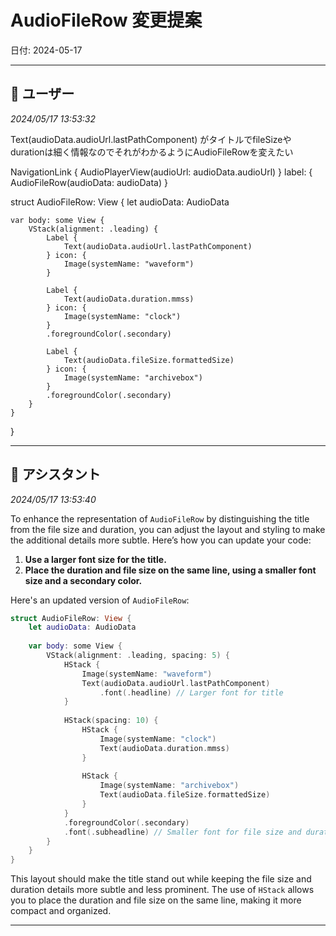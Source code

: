 # AudioFileRow 変更提案

日付: 2024-05-17

---

## 👤 ユーザー
*2024/05/17 13:53:32*

Text(audioData.audioUrl.lastPathComponent) がタイトルでfileSizeやdurationは細く情報なのでそれがわかるようにAudioFileRowを変えたい

NavigationLink {
                                AudioPlayerView(audioUrl: audioData.audioUrl)
                            } label: {
                                AudioFileRow(audioData: audioData)
                            }

struct AudioFileRow: View {
    let audioData: AudioData
    
    var body: some View {
        VStack(alignment: .leading) {
            Label {
                Text(audioData.audioUrl.lastPathComponent)
            } icon: {
                Image(systemName: "waveform")
            }
            
            Label {
                Text(audioData.duration.mmss)
            } icon: {
                Image(systemName: "clock")
            }
            .foregroundColor(.secondary)
            
            Label {
                Text(audioData.fileSize.formattedSize)
            } icon: {
                Image(systemName: "archivebox")
            }
            .foregroundColor(.secondary)
        }
    }
}

---

## 🤖 アシスタント
*2024/05/17 13:53:40*

To enhance the representation of `AudioFileRow` by distinguishing the title from the file size and duration, you can adjust the layout and styling to make the additional details more subtle. Here’s how you can update your code:

1. **Use a larger font size for the title.**
2. **Place the duration and file size on the same line, using a smaller font size and a secondary color.**

Here's an updated version of `AudioFileRow`:

```swift
struct AudioFileRow: View {
    let audioData: AudioData
    
    var body: some View {
        VStack(alignment: .leading, spacing: 5) {
            HStack {
                Image(systemName: "waveform")
                Text(audioData.audioUrl.lastPathComponent)
                    .font(.headline) // Larger font for title
            }
            
            HStack(spacing: 10) {
                HStack {
                    Image(systemName: "clock")
                    Text(audioData.duration.mmss)
                }
                
                HStack {
                    Image(systemName: "archivebox")
                    Text(audioData.fileSize.formattedSize)
                }
            }
            .foregroundColor(.secondary)
            .font(.subheadline) // Smaller font for file size and duration
        }
    }
}
```

This layout should make the title stand out while keeping the file size and duration details more subtle and less prominent. The use of `HStack` allows you to place the duration and file size on the same line, making it more compact and organized.

---
